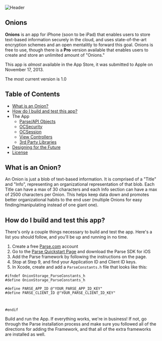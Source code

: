 ![Header](https://raw.github.com/onionsapp/Onions-iOS/master/GithubImages/header.png)

## Onions

**Onions** is an app for iPhone (soon to be iPad) that enables users to store text-based information securely in the cloud, and uses state-of-the-art encryption schemes and an open mentalitly to forward this goal. Onions is free to use, though there is a **Pro** version available that enables users to create and store an unlimited amount of "Onions."

This app is *almost* available in the App Store, it was submitted to Apple on November 17, 2013.

The most current version is 1.0

## Table of Contents

* [What is an Onion?](#what-is-an-onion)
* [How do I build and test this app?](#how-do-i-build-and-test-this-app)
* The App
  * [Parse/API Objects](#parse-api-objects)
  * [OCSecurity](#ocsecurity)
  * [OCSession](#ocsession)
  * [View Controllers](#view-controllers)
  * [3rd Party Libraries](#3rd-party-libraries)
* [Designing for the Future](#designing-for-the-future)
* [License](#license)

## What is an Onion?

An Onion is just a blob of text-based information. It is comprised of a "Title" and "Info", representing an organizational representation of that blob. Each Title can have a max of 30 characters and each Info section can have a max of 2500 characters per Onion. This helps keep data down and promotes better organizational habits to the end user (multiple Onions for easy finding/manipulating instead of one giant one).

## How do I build and test this app?

There's only a couple things necessary to build and test the app. Here's a list you should follow, and you'll be up and running in no time.

1. Create a free [Parse.com](https://www.parse.com) account
2. Go to the [Parse Quickstart Page](https://parse.com/apps/quickstart) and download the Parse SDK for iOS
3. Add the Parse framework by following the instructions on the page.
4. Stop at Step 9, and find your Application ID and Client ID keys.
5. In Xcode, create and add a <code>ParseConstants.h</code> file that looks like this:

```objc
#ifndef OnionStorage_ParseConstants_h
#define OnionStorage_ParseConstants_h

#define PARSE_APP_ID @"YOUR_PARSE_APP_ID_KEY"
#define PARSE_CLIENT_ID @"YOUR_PARSE_CLIENT_ID_KEY"



#endif
```

Build and run the App. If everything works, we're in business! If not, go through the Parse installation process and make sure you followed all of the directions for adding the Framework, and that all of the extra frameworks are installed as well.


